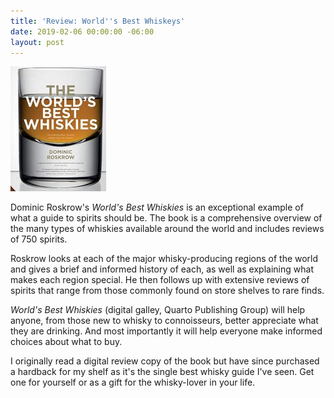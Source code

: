 ```yaml
---
title: 'Review: World''s Best Whiskeys'
date: 2019-02-06 00:00:00 -06:00
layout: post
---
```


![](/assets/images/worlds-best-whiskies-153x200.jpg)

Dominic Roskrow's _World's Best Whiskies_ is an exceptional example of what a guide to spirits should be. The book is a comprehensive overview of the many types of whiskies available around the world and includes reviews of 750 spirits.

Roskrow looks at each of the major whisky-producing regions of the world and gives a brief and informed history of each, as well as explaining what makes each region special. He then follows up with extensive reviews of spirits that range from those commonly found on store shelves to rare finds.

_World's Best Whiskies_ (digital galley, Quarto Publishing Group) will help anyone, from those new to whisky to connoisseurs, better appreciate what they are drinking. And most importantly it will help everyone make informed choices about what to buy.

I originally read a digital review copy of the book but have since purchased a hardback for my shelf as it's the single best whisky guide I've seen. Get one for yourself or as a gift for the whisky-lover in your life.
